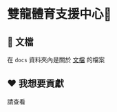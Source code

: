 # 雙龍體育支援中心📝


## 📖 文檔

在 `docs` 資料夾內是關於 [文檔](https://help.ssangyongsports.eu.org/docs) 的檔案

## ❤️ 我想要貢獻

請查看
